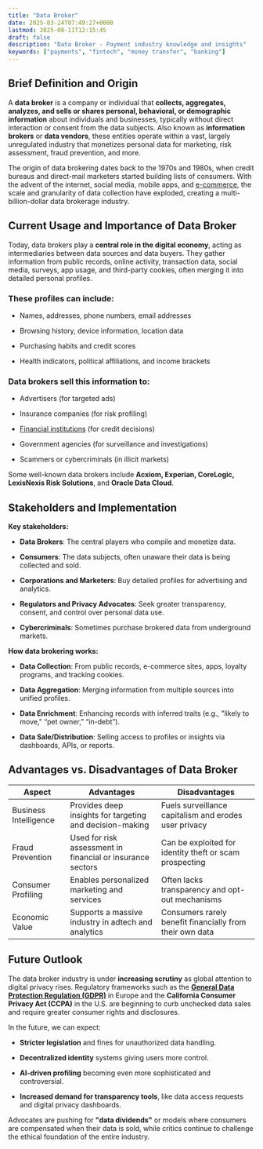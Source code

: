 ```yaml
---
title: "Data Broker"
date: 2025-03-24T07:49:27+0000
lastmod: 2025-08-11T12:15:45
draft: false
description: "Data Broker - Payment industry knowledge and insights"
keywords: ["payments", "fintech", "money transfer", "banking"]
---
```


## Brief Definition and Origin

A **data broker** is a company or individual that **collects, aggregates, analyzes, and sells or shares personal, behavioral, or demographic information** about individuals and businesses, typically without direct interaction or consent from the data subjects. Also known as **information brokers** or **data vendors**, these entities operate within a vast, largely unregulated industry that monetizes personal data for marketing, risk assessment, fraud prevention, and more.

The origin of data brokering dates back to the 1970s and 1980s, when credit bureaus and direct-mail marketers started building lists of consumers. With the advent of the internet, social media, mobile apps, and [e-commerce](https://faisalkhanllc.xyz/resources/payments-wiki/e/e-commerce/), the scale and granularity of data collection have exploded, creating a multi-billion-dollar data brokerage industry.

## Current Usage and Importance of Data Broker

Today, data brokers play a **central role in the digital economy**, acting as intermediaries between data sources and data buyers. They gather information from public records, online activity, transaction data, social media, surveys, app usage, and third-party cookies, often merging it into detailed personal profiles.

### These profiles can include:

- Names, addresses, phone numbers, email addresses

- Browsing history, device information, location data

- Purchasing habits and credit scores

- Health indicators, political affiliations, and income brackets

### Data brokers sell this information to:

- Advertisers (for targeted ads)

- Insurance companies (for risk profiling)

- [Financial institutions](https://faisalkhanllc.xyz/resources/payments-wiki/f/financial-institution-fi/) (for credit decisions)

- Government agencies (for surveillance and investigations)

- Scammers or cybercriminals (in illicit markets)

Some well-known data brokers include **Acxiom, Experian, CoreLogic, LexisNexis Risk Solutions**, and **Oracle Data Cloud**.

## Stakeholders and Implementation

**Key stakeholders:**

- **Data Brokers**: The central players who compile and monetize data.

- **Consumers**: The data subjects, often unaware their data is being collected and sold.

- **Corporations and Marketers**: Buy detailed profiles for advertising and analytics.

- **Regulators and Privacy Advocates**: Seek greater transparency, consent, and control over personal data use.

- **Cybercriminals**: Sometimes purchase brokered data from underground markets.

**How data brokering works:**

- **Data Collection**: From public records, e-commerce sites, apps, loyalty programs, and tracking cookies.

- **Data Aggregation**: Merging information from multiple sources into unified profiles.

- **Data Enrichment**: Enhancing records with inferred traits (e.g., "likely to move," “pet owner,” “in-debt”).

- **Data Sale/Distribution**: Selling access to profiles or insights via dashboards, APIs, or reports.

## Advantages vs. Disadvantages of Data Broker

| **Aspect** | **Advantages** | **Disadvantages** |
| --- | --- | --- |
| Business Intelligence | Provides deep insights for targeting and decision-making | Fuels surveillance capitalism and erodes user privacy |
| Fraud Prevention | Used for risk assessment in financial or insurance sectors | Can be exploited for identity theft or scam prospecting |
| Consumer Profiling | Enables personalized marketing and services | Often lacks transparency and opt-out mechanisms |
| Economic Value | Supports a massive industry in adtech and analytics | Consumers rarely benefit financially from their own data |

## Future Outlook

The data broker industry is under **increasing scrutiny** as global attention to digital privacy rises. Regulatory frameworks such as the **[General Data Protection Regulation (GDPR)](https://faisalkhanllc.xyz/resources/payments-wiki/g/general-data-protection-regulation-gdpr/)** in Europe and the **California Consumer Privacy Act (CCPA)** in the U.S. are beginning to curb unchecked data sales and require greater consumer rights and disclosures.

In the future, we can expect:

- **Stricter legislation** and fines for unauthorized data handling.

- **Decentralized identity** systems giving users more control.

- **AI-driven profiling** becoming even more sophisticated and controversial.

- **Increased demand for transparency tools**, like data access requests and digital privacy dashboards.

Advocates are pushing for **"data dividends"** or models where consumers are compensated when their data is sold, while critics continue to challenge the ethical foundation of the entire industry.